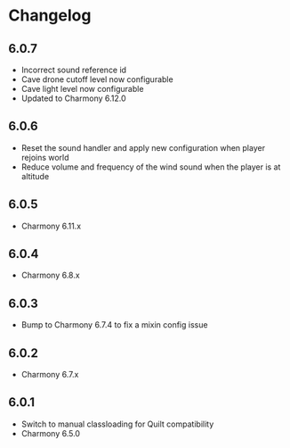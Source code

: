 # Changelog

## 6.0.7

- Incorrect sound reference id
- Cave drone cutoff level now configurable
- Cave light level now configurable
- Updated to Charmony 6.12.0

## 6.0.6

- Reset the sound handler and apply new configuration when player rejoins world
- Reduce volume and frequency of the wind sound when the player is at altitude

## 6.0.5

- Charmony 6.11.x

## 6.0.4

- Charmony 6.8.x

## 6.0.3

- Bump to Charmony 6.7.4 to fix a mixin config issue

## 6.0.2

- Charmony 6.7.x

## 6.0.1

- Switch to manual classloading for Quilt compatibility
- Charmony 6.5.0